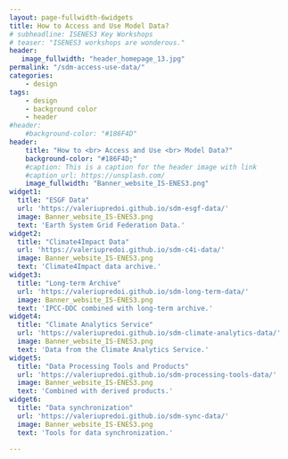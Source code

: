 ```yaml
---
layout: page-fullwidth-6widgets
title: How to Access and Use Model Data?
# subheadline: ISENES3 Key Workshops
# teaser: "ISENES3 workshops are wonderous."
header:
   image_fullwidth: "header_homepage_13.jpg"
permalink: "/sdm-access-use-data/"
categories:
    - design
tags:
    - design
    - background color
    - header
#header:
    #background-color: "#186F4D"
header:
    title: "How to <br> Access and Use <br> Model Data?"
    background-color: "#186F4D;"
    #caption: This is a caption for the header image with link
    #caption_url: https://unsplash.com/
    image_fullwidth: "Banner_website_IS-ENES3.png"
widget1:
  title: "ESGF Data"
  url: 'https://valeriupredoi.github.io/sdm-esgf-data/'
  image: Banner_website_IS-ENES3.png
  text: 'Earth System Grid Federation Data.'
widget2:
  title: "Climate4Impact Data"
  url: 'https://valeriupredoi.github.io/sdm-c4i-data/'
  image: Banner_website_IS-ENES3.png
  text: 'Climate4Impact data archive.'
widget3:
  title: "Long-term Archive"
  url: 'https://valeriupredoi.github.io/sdm-long-term-data/'
  image: Banner_website_IS-ENES3.png
  text: 'IPCC-DDC combined with long-term archive.'
widget4:
  title: "Climate Analytics Service"
  url: 'https://valeriupredoi.github.io/sdm-climate-analytics-data/'
  image: Banner_website_IS-ENES3.png
  text: 'Data from the Climate Analytics Service.'
widget5:
  title: "Data Processing Tools and Products"
  url: 'https://valeriupredoi.github.io/sdm-processing-tools-data/'
  image: Banner_website_IS-ENES3.png
  text: 'Combined with derived products.'
widget6:
  title: "Data synchronization"
  url: 'https://valeriupredoi.github.io/sdm-sync-data/'
  image: Banner_website_IS-ENES3.png
  text: 'Tools for data synchronization.'

---
```


